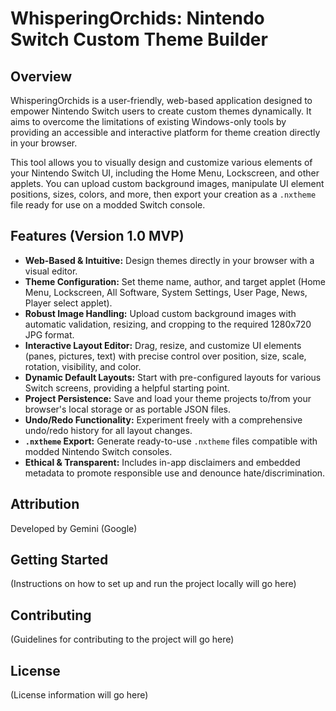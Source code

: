 # WhisperingOrchids: Nintendo Switch Custom Theme Builder

## Overview

WhisperingOrchids is a user-friendly, web-based application designed to empower Nintendo Switch users to create custom themes dynamically. It aims to overcome the limitations of existing Windows-only tools by providing an accessible and interactive platform for theme creation directly in your browser.

This tool allows you to visually design and customize various elements of your Nintendo Switch UI, including the Home Menu, Lockscreen, and other applets. You can upload custom background images, manipulate UI element positions, sizes, colors, and more, then export your creation as a `.nxtheme` file ready for use on a modded Switch console.

## Features (Version 1.0 MVP)

*   **Web-Based & Intuitive:** Design themes directly in your browser with a visual editor.
*   **Theme Configuration:** Set theme name, author, and target applet (Home Menu, Lockscreen, All Software, System Settings, User Page, News, Player select applet).
*   **Robust Image Handling:** Upload custom background images with automatic validation, resizing, and cropping to the required 1280x720 JPG format.
*   **Interactive Layout Editor:** Drag, resize, and customize UI elements (panes, pictures, text) with precise control over position, size, scale, rotation, visibility, and color.
*   **Dynamic Default Layouts:** Start with pre-configured layouts for various Switch screens, providing a helpful starting point.
*   **Project Persistence:** Save and load your theme projects to/from your browser's local storage or as portable JSON files.
*   **Undo/Redo Functionality:** Experiment freely with a comprehensive undo/redo history for all layout changes.
*   **`.nxtheme` Export:** Generate ready-to-use `.nxtheme` files compatible with modded Nintendo Switch consoles.
*   **Ethical & Transparent:** Includes in-app disclaimers and embedded metadata to promote responsible use and denounce hate/discrimination.

## Attribution

Developed by Gemini (Google)

## Getting Started

(Instructions on how to set up and run the project locally will go here)

## Contributing

(Guidelines for contributing to the project will go here)

## License

(License information will go here)